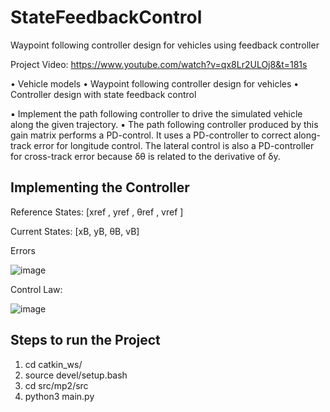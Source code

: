 # StateFeedbackControl
Waypoint following controller design for vehicles using feedback controller

Project Video: https://www.youtube.com/watch?v=qx8Lr2ULOj8&t=181s

•  Vehicle models
•  Waypoint following controller design for vehicles
•  Controller design with state feedback control

▪ Implement the path following controller to drive the simulated vehicle along the given trajectory.
▪ The path following controller produced by this gain matrix performs a PD-control. It uses a PD-controller to correct along-track error for longitude control. The lateral control is also a PD-controller for cross-track error because δθ is related to the derivative of δy.


## Implementing the Controller
Reference States:  [xref , yref , θref , vref ]
 
Current States: [xB, yB, θB, vB]

Errors

![image](https://user-images.githubusercontent.com/64373075/177687374-03c3f684-1732-4673-a127-0c0bdfd4c01e.png)

Control Law:

![image](https://user-images.githubusercontent.com/64373075/177687545-fe516a1d-1b42-4cf6-b3a2-bbe16699eae8.png)


## Steps to run the Project
1. cd catkin_ws/
2. source devel/setup.bash
3. cd src/mp2/src
4. python3 main.py
